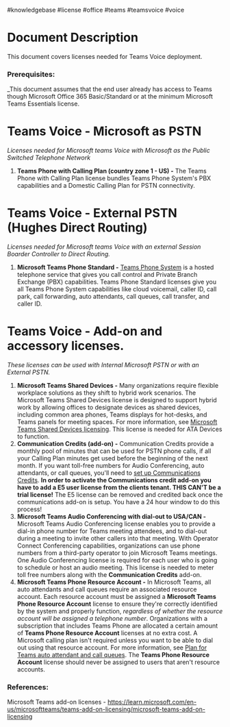 #knowledgebase  #license #office #teams #teamsvoice #voice 

# Document Description
This document covers licenses needed for Teams Voice deployment. 

### Prerequisites:
_This document assumes that the end user already has access to Teams though Microsoft Office 365 Basic/Standard or at the minimum Microsoft Teams Essentials license.

# Teams Voice - Microsoft as PSTN
_Licenses needed for Microsoft teams Voice with Microsoft as the Public Switched Telephone Network_

1. **Teams Phone with Calling Plan (country zone 1 - US) -** The Teams Phone with Calling Plan license bundles Teams Phone System's PBX capabilities and a Domestic Calling Plan for PSTN connectivity.

# Teams Voice - External PSTN (Hughes Direct Routing)
_Licenses needed for Microsoft teams Voice with an external Session Boarder Controller to Direct Routing._

1. **Microsoft Teams Phone Standard -** [Teams Phone System](https://learn.microsoft.com/en-us/microsoftteams/what-is-phone-system-in-office-365) is a hosted telephone service that gives you call control and Private Branch Exchange (PBX) capabilities. Teams Phone Standard licenses give you all Teams Phone System capabilities like cloud voicemail, caller ID, call park, call forwarding, auto attendants, call queues, call transfer, and caller ID.

# Teams Voice - Add-on and accessory licenses.
_These licenses can be used with Internal Microsoft PSTN or with an External PSTN._

1. **Microsoft Teams Shared Devices -** Many organizations require flexible workplace solutions as they shift to hybrid work scenarios. The Microsoft Teams Shared Devices license is designed to support hybrid work by allowing offices to designate devices as shared devices, including common area phones, Teams displays for hot-desks, and Teams panels for meeting spaces. For more information, see [Microsoft Teams Shared Devices licensing](https://learn.microsoft.com/en-us/microsoftteams/teams-add-on-licensing/teams-shared-device-license). This license is needed for ATA Devices to function.
2. **Communication Credits (add-on) -** Communication Credits provide a monthly pool of minutes that can be used for PSTN phone calls, if all your Calling Plan minutes get used before the beginning of the next month. If you want toll-free numbers for Audio Conferencing, auto attendants, or call queues, you'll need to [set up Communications Credits](https://learn.microsoft.com/en-us/microsoftteams/set-up-communications-credits-for-your-organization). **In order to activate the Communications credit add-on you have to add a E5 user license from the clients tenant. THIS CAN'T be a trial license!** The E5 license can be removed and credited back once the communications add-on is setup. You have a 24 hour window to do this process!
3. **Microsoft Teams Audio Conferencing with dial-out to USA/CAN -** Microsoft Teams Audio Conferencing license enables you to provide a dial-in phone number for Teams meeting attendees, and to dial-out during a meeting to invite other callers into that meeting. With Operator Connect Conferencing capabilities, organizations can use phone numbers from a third-party operator to join Microsoft Teams meetings. One Audio Conferencing license is required for each user who is going to schedule or host an audio meeting. This license is needed to meter toll free numbers along with the **Communication Credits** add-on.
4. **Microsoft Teams Phone Resource Account -**  In Microsoft Teams, all auto attendants and call queues require an associated resource account. Each resource account must be assigned a **Microsoft Teams Phone Resource Account** license to ensure they're correctly identified by the system and properly function, _regardless of whether the resource account will be assigned a telephone number_. Organizations with a subscription that includes Teams Phone are allocated a certain amount of **Teams Phone Resource Account** licenses at no extra cost. A Microsoft calling plan isn't required unless you want to be able to dial out using that resource account. For more information, see [Plan for Teams auto attendant and call queues](https://learn.microsoft.com/en-us/microsoftteams/plan-auto-attendant-call-queue#prerequisites). The **Teams Phone Resource Account** license should never be assigned to users that aren't resource accounts.


### References:
Microsoft Teams add-on licenses - https://learn.microsoft.com/en-us/microsoftteams/teams-add-on-licensing/microsoft-teams-add-on-licensing
